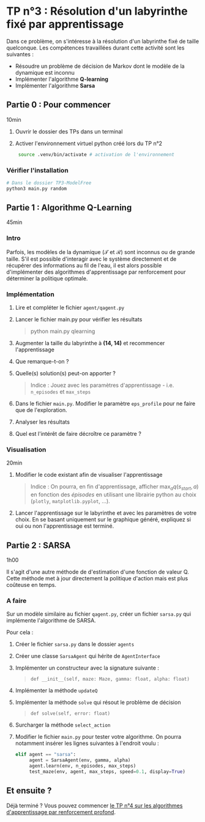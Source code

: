 # TP n°3 : Résolution d'un labyrinthe fixé par apprentissage

Dans ce problème, on s'intéresse à la résolution d'un labyrinthe fixé de taille quelconque. Les compétences travaillées durant cette activité sont les suivantes :

- Résoudre un problème de décision de Markov dont le modèle de la dynamique est inconnu
- Implémenter l'algorithme **Q-learning**
- Implémenter l'algorithme **Sarsa**

## Partie 0 : Pour commencer

10min

1. Ouvrir le dossier des TPs dans un terminal

2. Activer l'environnement virtuel python créé lors du TP n°2

   ```bash
    source .venv/bin/activate # activation de l'environnement
   ```

### Vérifier l'installation

```bash
# Dans le dossier TP3-ModelFree
python3 main.py random
```

## Partie 1 : Algorithme Q-Learning

45min

### Intro

Parfois, les modèles de la dynamique ($\mathcal{T}$ et $\mathcal{R}$) sont inconnus ou de grande taille. S'il est possible d'interagir avec le système directement et de récupérer des informations au fil de l'eau, il est alors possible d'implémenter des algorithmes d'apprentissage par renforcement pour déterminer la politique optimale.

### Implémentation

1.  Lire et compléter le fichier `agent/qagent.py`
2.  Lancer le fichier main.py pour vérifier les résultats

    > python main.py qlearning

3.  Augmenter la taille du labyrinthe à **(14, 14)** et recommencer l'apprentissage

4.  Que remarque-t-on ?
5.  Quelle(s) solution(s) peut-on apporter ?

    > Indice : Jouez avec les paramètres d'apprentissage - i.e. `n_episodes` et `max_steps`

6.  Dans le fichier `main.py`. Modifier le paramètre `eps_profile` pour ne faire que de l'exploration.

7.  Analyser les résultats
8.  Quel est l'intérêt de faire décroître ce paramètre ?

### Visualisation

20min

1. Modifier le code existant afin de visualiser l'apprentissage

   > Indice : On pourra, en fin d'apprentissage, afficher $\max_{a}q(s_{start}, a)$ en fonction des $épisodes$ en utilisant une librairie python au choix (`plotly`, `matplotlib.pyplot`, ...).

2. Lancer l'apprentissage sur le labyrinthe et avec les paramètres de votre choix. En se basant uniquement sur le graphique généré, expliquez si oui ou non l'apprentissage est terminé.

## Partie 2 : SARSA

1h00

Il s'agit d'une autre méthode de d'estimation d'une fonction de valeur Q. Cette méthode met à jour directement la politique d'action mais est plus coûteuse en temps.

### A faire

Sur un modèle similaire au fichier `qagent.py`, créer un fichier `sarsa.py` qui implémente l'algorithme de SARSA.

Pour cela :

1. Créer le fichier `sarsa.py` dans le dossier `agents`
1. Créer une classe `SarsaAgent` qui hérite de `AgentInterface`
1. Implémenter un constructeur avec la signature suivante :

   > `def __init__(self, maze: Maze, gamma: float, alpha: float)`

1. Implémenter la méthode `updateQ`

1. Implémenter la méthode `solve` qui résout le problème de décision

   > `def solve(self, error: float)`

1. Surcharger la méthode `select_action`

1. Modifier le fichier `main.py` pour tester votre algorithme. On pourra notamment insérer les lignes suivantes à l'endroit voulu :

   ```python
   elif agent == "sarsa":
        agent = SarsaAgent(env, gamma, alpha)
        agent.learn(env, n_episodes, max_steps)
        test_maze(env, agent, max_steps, speed=0.1, display=True)
   ```

## Et ensuite ?

Déjà terminé ? Vous pouvez commencer [le TP n°4 sur les algorithmes d'apprentissage par renforcement profond](../TP4-DeepRL/README.md).
